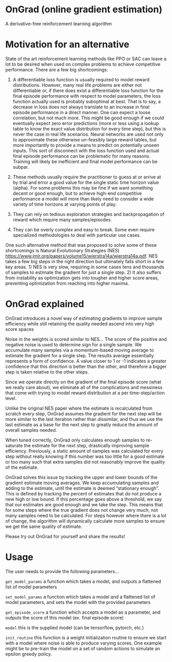 # OnGrad (online gradient estimation)
A derivative-free reinforcement learning algorithm

# Motivation for an alternative

State of the art reinforcement learning methods like PPO or SAC can leave a lot to be desired when used on complex problems to achieve competitive performance. There are a few big shortcomings:

1) A differentiable loss function is usually required to model reward distributions. However, many real life problems are either not differentiable or, if there does exist a differentiable loss function for the final episode performance with respect to model parameters, the loss function actually used is probably suboptimal at best. That is to say, a decrease in loss does not always translate to an increase in final episode performance in a direct manner. One can expect a loose correlation, but not much more. This might be good enough if we could eventually expect zero error predictions (more or less using a lookup table to know the exact value distribution for every time step), but this is never the case in real life scenarios. Neural networks are used not only to approximate these otherwise un-feasibly large reward tables, but more importantly to provide a means to predict on potentially unseen inputs. This sort of disconnect with the loss function used and actual final episode performance can be problematic for many reasons. Training will likely be inefficient and final model performance can be subpar.

2) These methods usually require the practitioner to guess at or arrive at by trial and error a good value for the single static time horizon value (alpha). For some problems this may be fine if we want something decent or good enough, but to achieve high-end competitive performance a model will more than likely need to consider a wide variety of time horizons at varying points of play.

3) They can rely on tedious exploration strategies and backpropagation of reward which require many samples/episodes.

4) They can be overly complex and easy to break. Some even require specialized methodologies to deal with particular use cases.

One such alternative method that was proposed to solve some of these shortcomings is Natural Evolutionary Strategies (NES) https://www.jmlr.org/papers/volume15/wierstra14a/wierstra14a.pdf. NES takes a few big steps in the right direction but ultimately falls short in a few key areas. 1) NES is very slow, requiring in some cases tens and thousands of samples to estimate the gradient for just a single step. 2) It also suffers from instability as optimization gets into tougher and higher score areas, preventing optimization from reaching into higher maxima.

# OnGrad explained

OnGrad introduces a novel way of estimating gradients to improve sample efficiency while still retaining the quality needed ascend into very high score spaces

Noise in the weights is scored similar to NES... The score of the positive and negative noise is used to determine sign for a single sample. We accumulate many samples via a momentum-based moving average to estimate the gradient for a single step. The results average essentially represents a form of confidence. A value closer to 1 or -1 indicates a greater confidence that this direction is better than the other, and therefore a bigger step is taken relative to the other steps.

Since we operate directly on the gradient of the final episode score (what we really care about), we eliminate all of the complications and messiness that come with trying to model reward distribution at a per time-step/action level.

Unlike the original NES paper where the estimate is recalculated from scratch every step, OnGrad assumes the gradient for the next step will be more similar to the last iteration rather than dissimilar, and thus we use the last estimate as a base for the next step to greatly reduce the amount of overall samples needed.

When tuned correctly, OnGrad only calculates enough samples to re-saturate the estimate for the next step, drastically improving sample efficiency. Previously, a static amount of samples was calculated for every step without really knowing if this number was too little for a good estimate or too many such that extra samples did not reasonably improve the quality of the estimate.

OnGrad solves this issue by tracking the upper and lower bounds of the gradient estimate moving averages. We keep accumulating samples and adding to the estimate, until the estimate is deemed “stationary enough”. This is defined by tracking the percent of estimates that do not produce a new high or low bound. If this percentage goes above a threshold, we say that our estimates are good enough and we take the step. This means that for some steps where the true gradient does not change very much, not many samples need to be calculated. For steps however where there is a lot of change, the algorithm will dynamically calculate more samples to ensure we get the same quality of estimate.

Please try out OnGrad for yourself and share the results!

# Usage

The user needs to provide the following parameters...

```get_model_params``` a function which takes a model, and outputs a flattened list of model parameters

```set_model_params``` a function which takes a model and a flattened list of model parameters, and sets the model with the provided parameters

```get_episode_score``` a function which accepts a model as a parameter, and outputs the score of this model (ex. final episode score)

```model``` this is the supplied model (can be tensorflow, pytorch, etc.)

```init_routine``` this function is a weight initialization routine to ensure we start with a model where noise is able to produce varying scores. One example might be to pre-train the model on a set of random actions to simulate an epsilon greedy policy.

